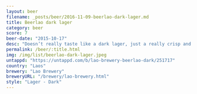 ```yaml
---
layout: beer
filename: _posts/beer/2016-11-09-beerlao-dark-lager.md
title: Beerlao dark lager
category: beer
score: 7
beer-date: "2015-10-17"
desc: "Doesn’t really taste like a dark lager, just a really crisp and clean lager"
permalink: /beer/:title.html
img: /img/list/beerlao-dark-lager.jpeg
untappd: "https://untappd.com/b/lao-brewery-beerlao-dark/251717"
country: "Laos"
brewery: "Lao Brewery"
breweryURL: "/brewery/lao-brewery.html"
style: "Lager - Dark"
---
```

